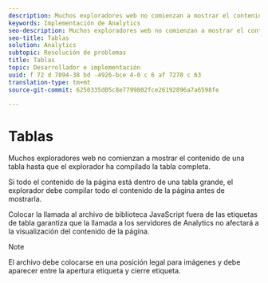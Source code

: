 ```yaml
---
description: Muchos exploradores web no comienzan a mostrar el contenido de una tabla hasta que el explorador ha compilado la tabla completa.
keywords: Implementación de Analytics
seo-description: Muchos exploradores web no comienzan a mostrar el contenido de una tabla hasta que el explorador ha compilado la tabla completa.
seo-title: Tablas
solution: Analytics
subtopic: Resolución de problemas
title: Tablas
topic: Desarrollador e implementación
uuid: f 72 d 7894-38 bd -4926-bce 4-0 c 6 af 7278 c 63
translation-type: tm+mt
source-git-commit: 6250335d05c8e7799802fce26192896a7a6598fe

---
```



# Tablas

Muchos exploradores web no comienzan a mostrar el contenido de una tabla hasta que el explorador ha compilado la tabla completa.

Si todo el contenido de la página está dentro de una tabla grande, el explorador debe compilar todo el contenido de la página antes de mostrarla.

Colocar la llamada al archivo de biblioteca JavaScript fuera de las etiquetas de tabla garantiza que la llamada a los servidores de Analytics no afectará a la visualización del contenido de la página.

>[!NOTE]
>
>El archivo debe colocarse en una posición legal para imágenes y debe aparecer entre la apertura <body> etiqueta y cierre </body> etiqueta.

